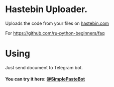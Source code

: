 # Hastebin Uploader.

Uploads the code from your files on [hastebin.com](https://hastebin.com/about.md)

For https://github.com/ru-python-beginners/faq

# Using
Just send document to Telegram bot.

#### You can try it here: [@SimplePasteBot](https://t.me/SimplePasteBot)

